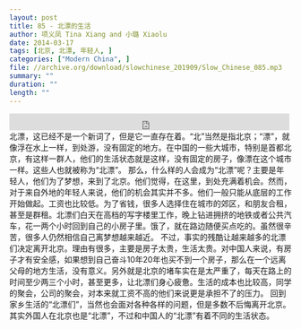 ```yaml
---
layout: post
title: 85 - 北漂的生活
author: 项义凤 Tina Xiang and 小璐 Xiaolu
date: 2014-03-17
tags: [北京, 北漂, 年轻人, ]
categories: ["Modern China", ]
file: //archive.org/download/slowchinese_201909/Slow_Chinese_085.mp3
summary: ""
duration: ""
length: ""
---
```


<iframe src="https://archive.org/embed/slowchinese_201909/Slow_Chinese_085.mp3" width="500" height="30" frameborder="0" webkitallowfullscreen="true" mozallowfullscreen="true" allowfullscreen></iframe>
北漂，这已经不是一个新词了，但是它一直存在着。“北”当然是指北京；“漂”，就像浮在水上一样，到处游，没有固定的地方。在中国的一些大城市，特别是首都北京，有这样一群人，他们的生活状态就是这样，没有固定的房子，像漂在这个城市一样。这些人也就被称为“北漂”。
那么，什么样的人会成为“北漂”呢？主要是年轻人，他们为了梦想，来到了北京。他们觉得，在这里，到处充满着机会。然而，对于来自外地的年轻人来说，他们的机会其实并不多。他们一般只能从底层的工作开始做起。工资也比较低。为了省钱，很多人选择住在城市的郊区，和朋友合租，甚至是群租。北漂们白天在高档的写字楼里工作，晚上钻进拥挤的地铁或者公共汽车，花一两个小时回到自己的小房子里。饿了，就在路边随便买点吃的。虽然很辛苦，很多人仍然相信自己离梦想越来越近。
不过，事实的残酷让越来越多的北漂们决定离开北京。理由有很多，主要是房子太贵，生活太贵。对中国人来说，有房子才有安全感，如果想到自己奋斗10年20年也买不到一个房子，那么在一个远离父母的地方生活，没有意义。另外就是北京的堵车实在是太严重了，每天在路上的时间至少两三个小时，甚至更多，让北漂们身心疲惫。生活的成本也比较高，同学的聚会，公司的聚会，对本来就工资不高的他们来说更是承担不了的压力。
回到家乡生活的“北漂们”，当然也会面对各种各样的问题，但是多数不后悔离开北京。其实外国人在北京也是“北漂”，不过和中国人的“北漂”有着不同的生活状态。
 
